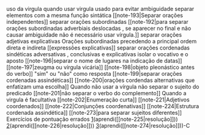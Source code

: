 
uso da virgula
	quando usar virgula
		usado para evitar ambiguidade
		separar elementos com a mesma função sintática
		[[note-193|Separar orações independentes]]
		separar orações subordinadas
			[[note-192|para separar orações subordinadas adverbiais deslocadas , se aparecer no final e não causar ambiguidade não é necessário usar vírgula.]]
			separar orações adjetivas explicativas
			Orações subordinadas precedendo a principal
		ordem direta e indireta
		[[expressões explicativas]]
		separar orações cordenadas sindéticas adversativas , conclusivas e explicativas
		isolar o vocativo e o aposto
		[[note-196|separar o nome de lugares na indicação de datas]]
		[[note-197|zeugma ou vírgula vicária]]
		[[note-198|objeto pleonástico antes do verbo]]
		"sim" ou "não" como resposta
		[[note-199|separar orações cordenadas assindéticas]]
		[[note-200|orações cordendas alternativas que enfatizam uma escolha]]
	Quando não usar a vírgula
		não separar o sujeito do predicado
		[[note-201|não separar o verbo do complemento]]
	Quando a  virgula é facultativa
		[[note-202|Enumeração curta]]
		[[note-221|Adjetivos coordenados]]
		[[note-222|Conjunções coordenativas]]
		[[note-224|Estrutura cordenada assindética]]
		[[note-273|para separar sujeitos diferentes]]
	Exercícios de pontuação errados
		[1](https://www.qconcursos.com/questoes-militares/questoes/0831864b-e4)(aprendi([[note-225|resolução]]))
		[2](https://www.qconcursos.com/questoes-militares/questoes/1fdcbbda-4d)(aprendi([[note-226|resolução]]))
		[3](https://www.qconcursos.com/questoes-militares/questoes/d61a26a6-4b)(aprendi([[note-274|resolução]]))-C

